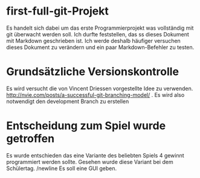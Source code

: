 # first-full-git-Projekt
Es handelt sich dabei um das erste Programmierprojekt was vollständig mit git überwacht werden soll.
Ich durfte feststellen, das ss dieses Dokument mit Markdown geschrieben ist. 
Ich werde deshalb häufiger versuchen dieses Dokument zu verändern und ein paar Markdown-Befehler zu testen.

# Grundsätzliche Versionskontrolle
Es wird versucht die von Vincent Driessen vorgestellte Idee zu verwenden.
http://nvie.com/posts/a-successful-git-branching-model/ .
Es wird also notwendigt den development Branch zu erstellen 

# Entscheidung zum Spiel wurde getroffen
Es wurde entschieden das eine Variante des beliebten Spiels 4 gewinnt programmiert werden sollte.
Gesehen wurde diese Variant bei dem Schülertag.
/newline Es soll eine GUI geben.
